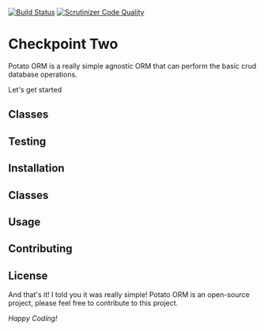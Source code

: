 
[![Build Status](https://travis-ci.org/andela-fokosun/Checkpoint-Two.svg)](https://travis-ci.org/andela-fokosun/Checkpoint-Two)
[![Scrutinizer Code Quality](https://scrutinizer-ci.com/g/andela-fokosun/Checkpoint-Two/badges/quality-score.png?b=master)](https://scrutinizer-ci.com/g/andela-fokosun/Checkpoint-Two/?branch=master)

# Checkpoint Two
Potato ORM is a really simple agnostic ORM that can perform the basic crud database operations.

Let's get started

## Classes

## Testing

## Installation

## Classes

## Usage

## Contributing

## License

And that's it! I told you it was really simple! Potato ORM is an open-source project, please feel free to contribute to this project.


*Happy Coding!*

